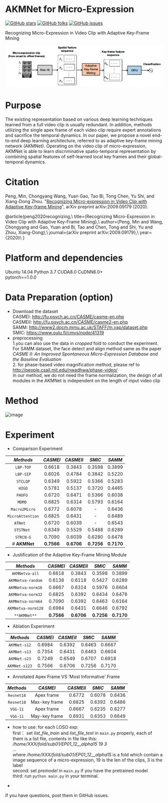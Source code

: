 # AKMNet for Micro-Expression
[![GitHub stars](https://img.shields.io/github/stars/Mvrjustid/AKMNet-Micro-Expression)](https://github.com/Mvrjustid/AKMNet-Micro-Expression)
[![GitHub folks](https://img.shields.io/github/forks/Mvrjustid/AKMNet-Micro-Expression)](https://github.com/Mvrjustid/AKMNet-Micro-Expression)
[![GitHub issues](https://img.shields.io/github/issues/Mvrjustid/AKMNet-Micro-Expression)](https://github.com/Mvrjustid/AKMNet-Micro-Expression/issues)

Recognizing Micro-Expression in Video Clip  with Adaptive Key-Frame Mining

![alt text](docs/akmnetoverview.png 'overview of the network')

# Purpose
The existing representation based on various deep learning techniques learned from a full video clip is usually redundant. In addition, methods utilizing the single apex frame of each video clip require expert annotations and sacrifice the temporal dynamics. In our paper, we propose a novel end-to-end deep learning architecture, referred to as adaptive key-frame mining network (AKMNet). Operating on the video clip of micro-expression, AKMNet is able to learn discriminative spatio-temporal representation by combining spatial features of self-learned local key frames and their global-temporal dynamics.

# Citation
Peng, Min, Chongyang Wang, Yuan Gao, Tao Bi, Tong Chen, Yu Shi, and Xiang-Dong Zhou. "[Recognizing Micro-expression in Video Clip with Adaptive Key-frame Mining](https://arxiv.org/abs/2009.09179)", arXiv preprint arXiv:2009.09179 (2020).

@article{peng2020recognizing,\\
  title={Recognizing Micro-Expression in Video Clip with Adaptive Key-Frame Mining},\\
  author={Peng, Min and Wang, Chongyang and Gao, Yuan and Bi, Tao and Chen, Tong and Shi, Yu and Zhou, Xiang-Dong},\\
  journal={arXiv preprint arXiv:2009.09179},\\
  year={2020}\\
}

# Platform and dependencies
Ubuntu 14.04  Python 3.7  CUDA8.0 CuDNN6.0+  
pytorch==1.0.0  

# Data Preparation (option)
* Download the dataset  
  CASMEI: http://fu.psych.ac.cn/CASME/casme-en.php   
  CASMEII: http://fu.psych.ac.cn/CASME/casme2-en.php  
  SAMM: http://www2.docm.mmu.ac.uk/STAFF/m.yap/dataset.php  
  SMIC: https://www.oulu.fi/cmvs/node/41319  
* preprocessing  
  1.you can also use the data in *cropped* fold to conduct the experiment. For SAMM dataset, the face detect and align method same as the paper *CASME II: An Improved Spontaneous Micro-Expression Database and the Baseline Evaluation*  
  2. for phase-based video magnification method, please ref to http://people.csail.mit.edu/nwadhwa/phase-video/  
  In our method, we do not need the frame normalization, the design of all modules in the AKMNet is independent on the length of input video clip  

# Method
![image](https://github.com/Trunpm/AKMNet-Micro-Expression/blob/main/docs/module.jpg)  

# Experiment
* Comparison Experiment  

|    *Methods*         |*CASMEI*|*CASMEII*|*SMIC*|*SAMM*|
|:-----------------:|:--------:|:----------:|:----------:|:----------:|
| `LBP-TOP`                   |   0.6618  |   0.3843   |   0.3598  |  0.3899  |
| `LBP-SIP`                    |   0.6026  |   0.4784   |   0.3842  |  0.5220  |
| `STCLQP`                     |   0.6349  |   0.5922   |   0.5366  |  0.5283  |
| `HIGO`                       |   0.5781  |   0.5137   |   0.3720  |  0.4465  |
| `FHOFO `                     |   0.6720  |   0.6471   |   0.5366  |  0.6038  |
| `MDMO `                      |   0.6825  |   0.6314   |   0.5793  |  0.6164  |
| `Macro2Micro`               |   0.6772  |   0.6078   |     -     |  0.6436  |
| `MicroAttention`             |   0.6825  |   0.6431   |     -     |  0.6489  |
| `ATNet   `                   |   0.6720  |   0.6039   |     -     |  0.6543  |
| `STSTNet `                   |   0.6349  |   0.5529   |   0.5488  |  0.6289  |
| `STRCN-G`                    |   0.7090  |   0.6039   |   0.6280  |  0.6478  |
| # **AKMNet**                 |**0.7566** |**0.6706**  |**0.7256** |**0.7170**|

* Justification of the Adaptive Key-Frame Mining Module  

|    *Methods*         |*CASMEI*|*CASMEII*|*SMIC*|*SAMM*|
|:-----------------:|:--------:|:----------:|:----------:|:----------:|
| `AKMNetva-all`     |   0.6618  |   0.3843   |   0.3598  |  0.3899  |
| `AKMNetva-random` |0.6138 |0.6118 |0.5427 |0.6289  |
| `AKMNetva-norm16` |0.6667 |0.6314 |0.5976 |0.6604  |
| `AKMNetva-norm32` |0.6825 |0.6392 |0.6434 |0.6478  |
|  `AKMNetva-norm64` |0.7090 |0.6392 |0.6463 |0.6164  |
|  `AKMNetva-norm128` |0.6984 |0.6431 |0.6646 |0.6792  |
| `**AKMNet**`      |**0.7566** |**0.6706**  |**0.7256** |**0.7170**|

* Ablation Experiment  

|    *Methods*         |*CASMEI*|*CASMEII*|*SMIC*|*SAMM*|
|:-----------------:|:--------:|:----------:|:----------:|:----------:|
| `AKMNet-s12` |0.6984 |0.6392 |0.6463 |0.6667  |
| `AKMNet-s13` |0.7354 |0.6431 |0.6463 |0.6604  |
| `AKMNet-s23` |0.7249 |0.6549 |0.6707 |0.6918 |
| `AKMNet-s123` |0.7566 |0.6706 |0.7256| 0.7170  |

* Annotated Apex Frame VS ‘Most Informative’ Frame  

|    *Methods*         |*CASMEI*|*CASMEII*|*SMIC*|*SAMM*|
|:-----------------:|:--------:|:----------:|:----------:|:----------:|
| `Resnet18` |Apex frame |0.6772 |0.6078 |0.6436  |
| `Resnet18` |Max-key frame |0.6825| 0.6392| 0.6486  |
| `VGG-11` |Apex frame |0.6667 |0.6235| 0.6277 |
| `VGG-11` |May-key frame |0.6931 |0.6353 |0.6649  |

* how to use:
  for each LOSO exp:    
  first： set *list_file_train* and *list_file_test* in `main.py` properly, each of them is a list file, contents in file like this:  
  */home/XXX/fold/sub01/EP01_12__alpha15 19 3*  
  *...*  
  where */home/XXX/fold/sub01/EP01_12__alpha15* is a fold which contain a image sequence of a micro-expression, 19 is the len of the clips, 3 is the label  
  second: set *premodel* in `main.py` if you have the pretrained model  
  third: run `python main.py` in your terminal.  
  
 * 
  If you have questions, post them in GitHub issues.
